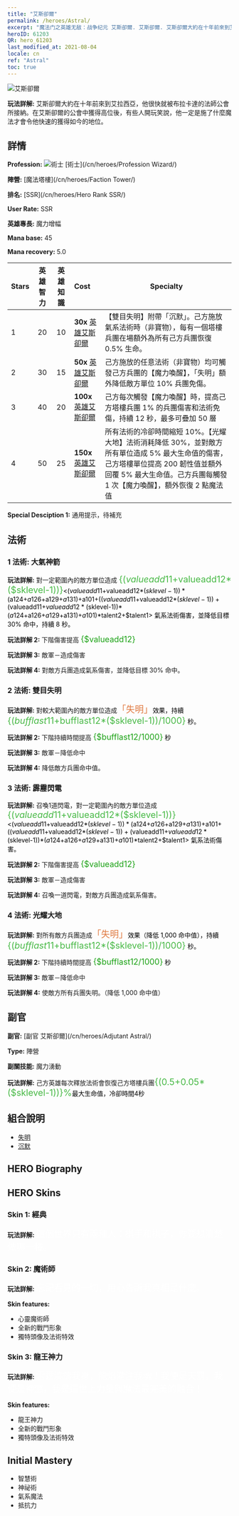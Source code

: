 ```yaml
---
title: "艾斯卻爾"
permalink: /heroes/Astral/
excerpt: "魔法门之英雄无敌：战争纪元 艾斯卻爾. 艾斯卻爾. 艾斯卻爾大約在十年前來到艾拉西亞，他很快就被布拉卡達的法師公會所接納。在艾斯卻爾的公會中獲得高位後，有些人開玩笑說，他一定是施了什麼魔法才會令他快速的獲得如今的地位。"
heroID: 61203
QR: hero_61203
last_modified_at: 2021-08-04
locale: cn
ref: "Astral"
toc: true
---
```

  ![艾斯卻爾](/images/h/h_Astral.jpg)

 **玩法詳解:** 艾斯卻爾大約在十年前來到艾拉西亞，他很快就被布拉卡達的法師公會所接納。在艾斯卻爾的公會中獲得高位後，有些人開玩笑說，他一定是施了什麼魔法才會令他快速的獲得如今的地位。
## 詳情
 **Profession:** ![術士](/images/h/h_prof_15.png)  [術士](/cn/heroes/Profession Wizard/)

 **陣營:** [魔法塔樓](/cn/heroes/Faction Tower/)

 **排名:** [SSR](/cn/heroes/Hero Rank SSR/)

 **User Rate:** SSR

 **英雄專長:** 魔力增幅

 **Mana base:** 45

 **Mana recovery:** 5.0


  | Stars | 英雄智力 | 英雄知識 | Cost |     Specialty     |
  |---------|:---------------:|:---------------:|:--|--------------------|
  |    1    | 20 | 10 | **30x** [英雄艾斯卻爾](/cn/Items/her_388/) | 【雙目失明】附帶「沉默」。己方施放氣系法術時（非寶物），每有一個塔樓兵團在場額外為所有己方兵團恢復 0.5% 生命。 |
  |    2    | 30 | 15 | **50x** [英雄艾斯卻爾](/cn/Items/her_388/) | 己方施放的任意法術（非寶物）均可觸發己方兵團的【魔力喚醒】，「失明」額外降低敵方單位 10% 兵團免傷。 |
  |    3    | 40 | 20 | **100x** [英雄艾斯卻爾](/cn/Items/her_388/) | 己方每次觸發【魔力喚醒】時，提高己方塔樓兵團 1% 的兵團傷害和法術免傷，持續 12 秒，最多可疊加 50 層 |
  |    4    | 50 | 25 | **150x** [英雄艾斯卻爾](/cn/Items/her_388/) | 所有法術的冷卻時間縮短 10%。【光耀大地】法術消耗降低 30%，並對敵方所有單位造成 5% 最大生命值的傷害，己方塔樓單位提高 200 韌性值並額外回覆 5% 最大生命值。己方兵團每觸發 1 次【魔力喚醒】，額外恢復 2 點魔法值 |

 **Special Desciption 1:** 通用提示，待補充

## 法術
### 1 法術: 大氣神箭
 **玩法詳解:** 對一定範圍內的敵方單位造成 <span style="color: #48b946;font-size:20px">{($valueadd11+$valueadd12*($sklevel-1))}</span><span style="color: black"><($valueadd11+$valueadd12*($sklevel-1))*($a124+$a126+$a129+$a131)+$a101+(($valueadd11+$valueadd12*($sklevel-1))+($valueadd11+$valueadd12*($sklevel-1))*($a124+$a126+$a129+$a131)+$a101)*$talent2+$talent1> 氣系法術傷害，並降低目標 30% 命中，持續 8 秒。

 **玩法詳解 2:** 下階傷害提高 <span style="color: #1ca216;font-size:18px">{$valueadd12}</span><span style="color: black">

 **玩法詳解 3:** 敵軍－造成傷害

 **玩法詳解 4:** 對敵方兵團造成氣系傷害，並降低目標 30% 命中。

### 2 法術: 雙目失明
 **玩法詳解:** 對較大範圍內的敵方單位造成<span style="color: #e07c44;font-size:20px">「失明」</span><span style="color: black">效果，持續 <span style="color: #48b946;font-size:20px">{($bufflast11+$bufflast12*($sklevel-1))/1000}</span><span style="color: black"> 秒。

 **玩法詳解 2:** 下階持續時間提高 <span style="color: #1ca216;font-size:18px">{$bufflast12/1000}</span><span style="color: black"> 秒

 **玩法詳解 3:** 敵軍－降低命中

 **玩法詳解 4:** 降低敵方兵團命中值。

### 3 法術: 霹靂閃電
 **玩法詳解:** 召喚1道閃電，對一定範圍內的敵方單位造成 <span style="color: #48b946;font-size:20px">{($valueadd11+$valueadd12*($sklevel-1))}</span><span style="color: black"><($valueadd11+$valueadd12*($sklevel-1))*($a124+$a126+$a129+$a131)+$a101+(($valueadd11+$valueadd12*($sklevel-1))+($valueadd11+$valueadd12*($sklevel-1))*($a124+$a126+$a129+$a131)+$a101)*$talent2+$talent1> 氣系法術傷害。

 **玩法詳解 2:** 下階傷害提高 <span style="color: #1ca216;font-size:18px">{$valueadd12}</span><span style="color: black">

 **玩法詳解 3:** 敵軍－造成傷害

 **玩法詳解 4:** 召喚一道閃電，對敵方兵團造成氣系傷害。

### 4 法術: 光耀大地
 **玩法詳解:** 對所有敵方兵團造成<span style="color: #e07c44;font-size:20px">「失明」</span><span style="color: black">效果（降低 1,000 命中值），持續 <span style="color: #48b946;font-size:20px">{($bufflast11+$bufflast12*($sklevel-1))/1000}</span><span style="color: black"> 秒。

 **玩法詳解 2:** 下階持續時間提高 <span style="color: #1ca216;font-size:18px">{$bufflast12/1000}</span><span style="color: black"> 秒

 **玩法詳解 3:** 敵軍－降低命中

 **玩法詳解 4:** 使敵方所有兵團失明。（降低 1,000 命中值）


## 副官

 **副官:**  [副官 艾斯卻爾](/cn/heroes/Adjutant Astral/) 

 **Type:**  陣營 

 **副關技能:**  魔力湧動 

 **玩法詳解:** 己方英雄每次釋放法術會恢復己方塔樓兵團<span style="color: #48b946;font-size:20px">{(0.5+0.05*($sklevel-1))}%</span><span style="color: black">最大生命值，冷卻時間4秒

## 組合說明

* [失明](/cn/combination/失明/) 
* [沉默](/cn/combination/沉默/) 

## HERO Biography

## HERO Skins
### Skin 1: **經典**

 **玩法詳解:** <span style="color: #ffffff;font-size:20px">這個世界只有兩種人：棋手和棋子，你要想清楚做哪一種。</span>


### Skin 2: **魔術師**

 **玩法詳解:** <span style="color: #ffffff;font-size:20px">忘記看見的一切，用心告訴我真相是什麼。</span>

 **Skin features:** 

   - 心靈魔術師
   - 全新的戰鬥形象
   - 獨特頭像及法術特效

### Skin 3: **龍王神力**

 **玩法詳解:** <span style="color: #ffffff;font-size:20px">雷霆澆鑄我身，龍焰灌注我魂！我便是天罰，我便是神懲，我是這世上力量與魔法最完美的融合！</span>

 **Skin features:** 

   - 龍王神力
   - 全新的戰鬥形象
   - 獨特頭像及法術特效


## Initial Mastery
   - 智慧術
   - 神祕術
   - 氣系魔法
   - 抵抗力
